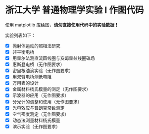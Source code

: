# 浙江大学 普通物理学实验 I 作图代码

使用 matplotlib 库绘图，**请勿直接使用代码中的实验数据！**

实验列表如下：

- [x] 抛射体运动的照相法研究
- [x] 非平衡电桥
- [x] 用霍尔法测直流圆线圈与亥姆霍兹线圈磁场
- [x] 惠斯登电桥（无作图要求）
- [x] 密里根油滴实验（无作图要求）
- [x] 用双臂电桥测低电阻
- [x] 万用表的设计
- [x] 金属材料杨氏模量的测定（无作图要求）
- [x] 示波器的应用（无作图要求）
- [x] 分光计的调整和使用（无作图要求）
- [x] 光电效应与普朗克常数测定
- [x] 空气密度测定（无作图要求）
- [x] 动态法测量材料杨氏模量
- [x] 演示实验（无作图要求）

